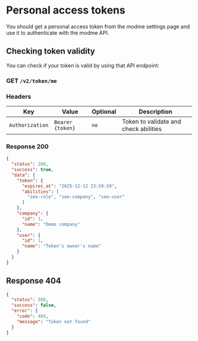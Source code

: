 # Personal access tokens

You should get a personal access token from the modme settings page and use it to authenticate with the modme API.

## Checking token validity

You can check if your token is valid by using that API endpoint:

### GET `/v2/token/me`

### Headers

| **Key**         | **Value**        | **Optional** | **Description**                                               |
|-----------------|------------------|--------------|---------------------------------------------------------------|
| `Authorization` | `Bearer {token}` | `no`         | Token to validate and check abilities                         |

### Response 200

```json
{
  "status": 200,
  "success": true,
  "data": {
    "token": {
      "expires_at": "2025-12-12 23:59:59",
      "abilities": [
        "see-role", "see-company", "see-user"
      ]
    },
    "company": {
      "id": 1,
      "name": "Demo company"
    },
    "user": {
      "id": 1,
      "name": "Token's owner's name"
    }
  }
}
```
## Response 404
```json
{
  "status": 500,
  "success": false,
  "error": {
    "code": 404,
    "message": "Token not found"
  }
}
```


